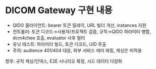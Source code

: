 # DICOM Gateway 구현 내용

- QIDO 클라이언트: bearer 토큰 릴레이, URL 빌더 개선, instances 지원
- 컨트롤러: 토큰 디코드→사용자/프로젝트 검증, 규칙→QIDO 파라미터 병합, dcm4chee 호출, evaluator 사후 필터
- 유닛 테스트: 파라미터 빌드, 토큰 디코드, UID 추출
- 주의: audience 401/404 대응, 외부 서비스 에러 래핑, 캐싱은 미적용

향후: 규칙 캐싱/인덱스, E2E 시나리오 확장, 시드 데이터 다양화
